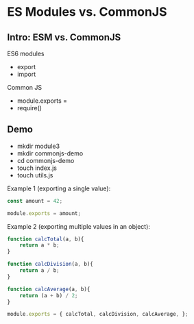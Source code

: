 
# ES Modules vs. CommonJS


<!-- @todo: 
  - create a diagram/image with code snippets comparing both
  - create a small exercise to practice
-->



## Intro: ESM vs. CommonJS

ES6 modules
- export
- import


Common JS
- module.exports = 
- require()


## Demo

<!-- @LT: show demo on node (locally) -->

- mkdir module3
- mkdir commonjs-demo
- cd commonjs-demo
- touch index.js
- touch utils.js


Example 1 (exporting a single value):

  ```js
  const amount = 42;

  module.exports = amount;
  ```


Example 2 (exporting multiple values in an object):

  ```js
  function calcTotal(a, b){
      return a * b;
  }

  function calcDivision(a, b){
      return a / b;
  }

  function calcAverage(a, b){
      return (a + b) / 2;
  }

  module.exports = { calcTotal, calcDivision, calcAverage, };
  ```


